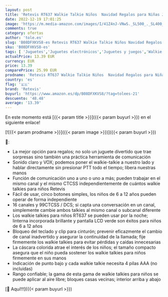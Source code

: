 ```yaml
---
layout: post
title: 'Retevis RT637 Walkie Talkie Niños  Navidad Regalos para Niñas Juguetes de 6 a 12 Años  Walkie Talkie para Aventura  Equitación  Vocación Rojo  2 Piezas '
date: 2022-12-19 17:01:25
image: 'https://m.media-amazon.com/images/I/41Z4nJ-VNwS._SL500_._SL400_.jpg'
comments: true
category: ofertas
author: 'tole.es'
slug: 'B08DFXKVS8-es Retevis RT637 Walkie Talkie Niños Navidad Regalos para...'
sku: 'B08DFXKVS8-es'
tags: [ 'Juguetes','Juguetes electrónicos','Juguetes y juegos','Walkie Talkies para niños','navidad','retevis','🇪🇸', ]
actualPrice: 13.39 EUR
currency: EUR
price: 13.39
comparePrice: 25.99 EUR
prodname: 'Retevis RT637 Walkie Talkie Niños  Navidad Regalos para Niñas Juguetes de 6 a 12 Años  Walkie Talkie para Aventura  Equitación  Vocación Rojo  2 Piezas '
country: 'es'
flag: '🇪🇸'
brand: 'Retevis'
buyurl: 'https://www.amazon.es/dp/B08DFXKVS8/?tag=tolees-21'
descuento: '48.48'
average: '13.39'
---
```


En este momento está [{{< param title >}}]({{< param buyurl >}}) en el siguiente enlace!

[![{{< param prodname >}}]({{< param image >}})]({{< param buyurl >}})

🔎:

- La mejor opción para regalos; no solo un juguete divertido que trae sorpresas sino también una práctica herramienta de comunicación
- Sonido claro y VOX; podemos poner el walkie-talkie a nuestro lado y hablar directamente sin presionar PTT todo el tiempo; libera nuestras manos
- Función de comunicación uno a uno o uno a más; pueden trabajar en el mismo canal y el mismo CTCSS independientemente de cuántos walkie talkies para niños Retevis
- Fácil de usar, cinco botones simples, los niños de 6 a 12 años pueden operar de forma independiente
- 16 canales y 99CTCSS / DCS; si capta una conversación en un canal, simplemente cambie ambos talkies al mismo canal o subcanal diferente
- Los walkie talkies para niños RT637 se pueden usar por la noche; linterna incorporada brillante y pantalla LCD verde son éxitos para niños de 6 a 12 años
- Bloqueo del teclado y clip para cinturón; prevenir eficazmente el cambio de canal inadvertido y asegurar la continuidad de la llamada; fije firmemente los walkie talkies para evitar pérdidas y caídas innecesarias
- La cáscara colorida atrae el interés de los niños; el tamaño compacto asegura que el niño pueda sostener los walkie talkies para niños firmemente en sus manos
- Indicación de punto bajo y cada walkie talkie necesita 4 pilas AAA (no incluidas)
- Rango confiable; la gama de esta gama de walkie talkies para niños se puede aplicar al aire libre; bloques casas vecinas; interior arriba y abajo

[🛒 Aquí!!!]({{< param buyurl >}})
